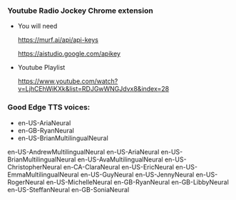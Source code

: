 ### Youtube Radio Jockey Chrome extension

- You will need

  https://murf.ai/api/api-keys

  https://aistudio.google.com/apikey

- Youtube Playlist

  https://www.youtube.com/watch?v=LjhCEhWiKXk&list=RDJGwWNGJdvx8&index=28

### Good Edge TTS voices:
* en-US-AriaNeural
* en-GB-RyanNeural
* en-US-BrianMultilingualNeural

en-US-AndrewMultilingualNeural en-US-AriaNeural en-US-BrianMultilingualNeural en-US-AvaMultilingualNeural en-US-ChristopherNeural en-CA-ClaraNeural en-US-EricNeural en-US-EmmaMultilingualNeural en-US-GuyNeural en-US-JennyNeural en-US-RogerNeural en-US-MichelleNeural en-GB-RyanNeural en-GB-LibbyNeural en-US-SteffanNeural en-GB-SoniaNeural